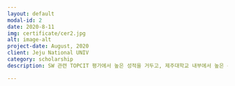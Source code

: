 ```yaml
---
layout: default
modal-id: 2
date: 2020-8-11
img: certificate/cer2.jpg
alt: image-alt
project-date: August, 2020
client: Jeju National UNIV
category: scholarship
description: SW 관련 TOPCIT 평가에서 높은 성적을 거두고, 제주대학교 내부에서 높은 순위를 기록하여, 이에 대한 상장을 수여받게 됨.<div><img src="img/portfolio/cabin_photo/topcit1.jpg" class="img-responsive img-centered" alt="img"/></div>

---
```

